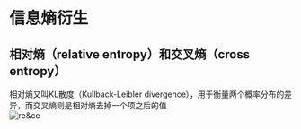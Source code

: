 # 信息熵衍生  
## 相对熵（relative entropy）和交叉熵（cross entropy）
相对熵又叫KL散度（Kullback-Leibler divergence），用于衡量两个概率分布的差异，而交叉熵则是相对熵去掉一个项之后的值  
![re&ce](https://github.com/mj3428/machine_L_notes/edit/master/entropy.png)
